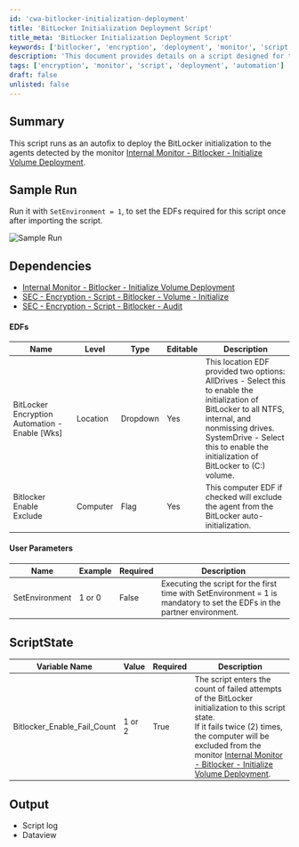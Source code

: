 ```yaml
---
id: 'cwa-bitlocker-initialization-deployment'
title: 'BitLocker Initialization Deployment Script'
title_meta: 'BitLocker Initialization Deployment Script'
keywords: ['bitlocker', 'encryption', 'deployment', 'monitor', 'script']
description: 'This document provides details on a script designed for the automatic deployment of BitLocker initialization to agents detected by the Internal Monitor for BitLocker. It includes sample runs, dependencies, user parameters, and output details.'
tags: ['encryption', 'monitor', 'script', 'deployment', 'automation']
draft: false
unlisted: false
---
```

## Summary

This script runs as an autofix to deploy the BitLocker initialization to the agents detected by the monitor [Internal Monitor - Bitlocker - Initialize Volume Deployment](https://proval.itglue.com/DOC-5078775-16773035).

## Sample Run

Run it with `SetEnvironment = 1`, to set the EDFs required for this script once after importing the script.

![Sample Run](..\..\..\static\img\Bitlocker---Volume---Initialize-Autofix,Param---Wrapper\image_1.png)

## Dependencies

- [Internal Monitor - Bitlocker - Initialize Volume Deployment](https://proval.itglue.com/DOC-5078775-16773035)
- [SEC - Encryption - Script - Bitlocker - Volume - Initialize](https://proval.itglue.com/DOC-5078775-8934308)
- [SEC - Encryption - Script - Bitlocker - Audit](https://proval.itglue.com/DOC-5078775-8943478)

#### EDFs

| Name                                              | Level     | Type     | Editable | Description                                                                                                                                                                                                                                                                                                                                         |
|---------------------------------------------------|-----------|----------|----------|-----------------------------------------------------------------------------------------------------------------------------------------------------------------------------------------------------------------------------------------------------------------------------------------------------------------------------------------------------|
| BitLocker Encryption Automation - Enable [Wks]    | Location  | Dropdown | Yes      | This location EDF provided two options:<br>AllDrives - Select this to enable the initialization of BitLocker to all NTFS, internal, and nonmissing drives.<br>SystemDrive - Select this to enable the initialization of BitLocker to (C:) volume.                                                                                             |
| Bitlocker Enable Exclude                           | Computer  | Flag     | Yes      | This computer EDF if checked will exclude the agent from the BitLocker auto-initialization.                                                                                                                                                                                                                                                        |

#### User Parameters

| Name            | Example | Required | Description                                                                                                                                                                     |
|-----------------|---------|----------|---------------------------------------------------------------------------------------------------------------------------------------------------------------------------------|
| SetEnvironment   | 1 or 0 | False    | Executing the script for the first time with SetEnvironment = 1 is mandatory to set the EDFs in the partner environment.                                                     |

## ScriptState

| Variable Name                     | Value    | Required | Description                                                                                                                                                                                                                     |
|-----------------------------------|----------|----------|---------------------------------------------------------------------------------------------------------------------------------------------------------------------------------------------------------------------------------|
| Bitlocker_Enable_Fail_Count       | 1 or 2  | True     | The script enters the count of failed attempts of the BitLocker initialization to this script state.<br>If it fails twice (2) times, the computer will be excluded from the monitor [Internal Monitor - Bitlocker - Initialize Volume Deployment](https://proval.itglue.com/DOC-5078775-16773035). |

## Output

- Script log
- Dataview


